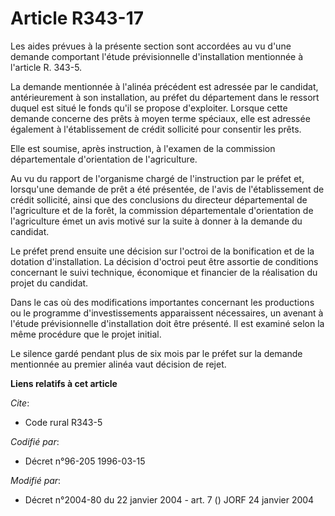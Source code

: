 # Article R343-17

Les aides prévues à la présente section sont accordées au vu d'une demande comportant l'étude prévisionnelle d'installation
mentionnée à l'article R. 343-5.

La demande mentionnée à l'alinéa précédent est adressée par le candidat, antérieurement à son installation, au préfet du
département dans le ressort duquel est situé le fonds qu'il se propose d'exploiter. Lorsque cette demande concerne des prêts
à moyen terme spéciaux, elle est adressée également à l'établissement de crédit sollicité pour consentir les prêts.

Elle est soumise, après instruction, à l'examen de la commission départementale d'orientation de l'agriculture.

Au vu du rapport de l'organisme chargé de l'instruction par le préfet et, lorsqu'une demande de prêt a été présentée, de
l'avis de l'établissement de crédit sollicité, ainsi que des conclusions du directeur départemental de l'agriculture et de la
forêt, la commission départementale d'orientation de l'agriculture émet un avis motivé sur la suite à donner à la demande du
candidat.

Le préfet prend ensuite une décision sur l'octroi de la bonification et de la dotation d'installation. La décision d'octroi
peut être assortie de conditions concernant le suivi technique, économique et financier de la réalisation du projet du
candidat.

Dans le cas où des modifications importantes concernant les productions ou le programme d'investissements apparaissent
nécessaires, un avenant à l'étude prévisionnelle d'installation doit être présenté. Il est examiné selon la même procédure
que le projet initial.

Le silence gardé pendant plus de six mois par le préfet sur la demande mentionnée au premier alinéa vaut décision de rejet.

**Liens relatifs à cet article**

_Cite_:

  - Code rural R343-5

_Codifié par_:

  - Décret n°96-205 1996-03-15

_Modifié par_:

  - Décret n°2004-80 du 22 janvier 2004 - art. 7 () JORF 24 janvier 2004
